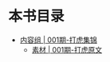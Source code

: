 # 本书目录

- [内容组 | 001期-打虎集锦](001_zlh/001_collection.md)
    - [素材 | 001期-打虎原文](001_zlh/001_material.md) 
